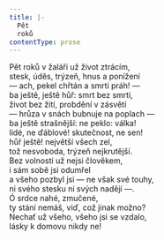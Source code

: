 ```yaml
---
title: |-
  Pět
  roků
contentType: prose
---
```


Pět roků v žaláři už život ztrácím,  
stesk, úděs, trýzeň, hnus a ponížení  
— ach, pekel chřtán a smrti práh! —  
ba ještě, ještě hůř: smrt bez smrti,  
život bez žití, probdění v zásvětí  
— hrůza v snách bubnuje na poplach —  
ba ještě strašnější: ne peklo: válka!  
lidé, ne ďáblové! skutečnost, ne sen!  
hůř ještě! největší všech zel,  
tož nesvoboda, trýzeň nejkrutější.  
Bez volnosti už nejsi člověkem,  
i sám sobě jsi odumřel  
a všeho pozbyl jsi — ne však své touhy,  
ni svého stesku ni svých nadějí —.  
Ó srdce nahé, zmučené,  
ty stání nemáš, viď, což jinak možno?  
Nechať už všeho, všeho jsi se vzdalo,  
lásky k domovu nikdy ne!

